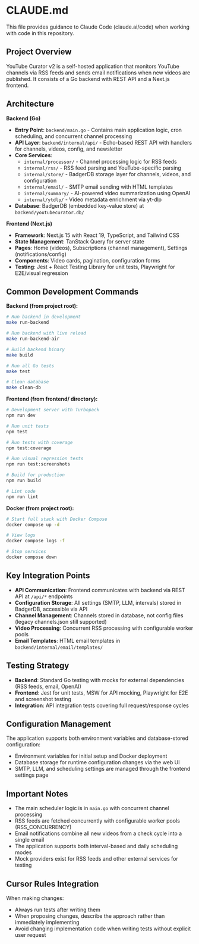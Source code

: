 # CLAUDE.md

This file provides guidance to Claude Code (claude.ai/code) when working with code in this repository.

## Project Overview

YouTube Curator v2 is a self-hosted application that monitors YouTube channels via RSS feeds and sends email notifications when new videos are published. It consists of a Go backend with REST API and a Next.js frontend.

## Architecture

**Backend (Go)**
- **Entry Point**: `backend/main.go` - Contains main application logic, cron scheduling, and concurrent channel processing
- **API Layer**: `backend/internal/api/` - Echo-based REST API with handlers for channels, videos, config, and newsletter
- **Core Services**:
  - `internal/processor/` - Channel processing logic for RSS feeds
  - `internal/rss/` - RSS feed parsing and YouTube-specific parsing
  - `internal/store/` - BadgerDB storage layer for channels, videos, and configuration
  - `internal/email/` - SMTP email sending with HTML templates
  - `internal/summary/` - AI-powered video summarization using OpenAI
  - `internal/ytdlp/` - Video metadata enrichment via yt-dlp
- **Database**: BadgerDB (embedded key-value store) at `backend/youtubecurator.db/`

**Frontend (Next.js)**
- **Framework**: Next.js 15 with React 19, TypeScript, and Tailwind CSS
- **State Management**: TanStack Query for server state
- **Pages**: Home (videos), Subscriptions (channel management), Settings (notifications/config)
- **Components**: Video cards, pagination, configuration forms
- **Testing**: Jest + React Testing Library for unit tests, Playwright for E2E/visual regression

## Common Development Commands

**Backend (from project root):**
```bash
# Run backend in development
make run-backend

# Run backend with live reload
make run-backend-air

# Build backend binary
make build

# Run all Go tests
make test

# Clean database
make clean-db
```

**Frontend (from frontend/ directory):**
```bash
# Development server with Turbopack
npm run dev

# Run unit tests
npm test

# Run tests with coverage
npm test:coverage

# Run visual regression tests
npm run test:screenshots

# Build for production
npm run build

# Lint code
npm run lint
```

**Docker (from project root):**
```bash
# Start full stack with Docker Compose
docker compose up -d

# View logs
docker compose logs -f

# Stop services
docker compose down
```

## Key Integration Points

- **API Communication**: Frontend communicates with backend via REST API at `/api/*` endpoints
- **Configuration Storage**: All settings (SMTP, LLM, intervals) stored in BadgerDB, accessible via API
- **Channel Management**: Channels stored in database, not config files (legacy channels.json still supported)
- **Video Processing**: Concurrent RSS processing with configurable worker pools
- **Email Templates**: HTML email templates in `backend/internal/email/templates/`

## Testing Strategy

- **Backend**: Standard Go testing with mocks for external dependencies (RSS feeds, email, OpenAI)
- **Frontend**: Jest for unit tests, MSW for API mocking, Playwright for E2E and screenshot testing
- **Integration**: API integration tests covering full request/response cycles

## Configuration Management

The application supports both environment variables and database-stored configuration:
- Environment variables for initial setup and Docker deployment
- Database storage for runtime configuration changes via the web UI
- SMTP, LLM, and scheduling settings are managed through the frontend settings page

## Important Notes

- The main scheduler logic is in `main.go` with concurrent channel processing
- RSS feeds are fetched concurrently with configurable worker pools (RSS_CONCURRENCY)
- Email notifications combine all new videos from a check cycle into a single email
- The application supports both interval-based and daily scheduling modes
- Mock providers exist for RSS feeds and other external services for testing

## Cursor Rules Integration

When making changes:
- Always run tests after writing them
- When proposing changes, describe the approach rather than immediately implementing
- Avoid changing implementation code when writing tests without explicit user request